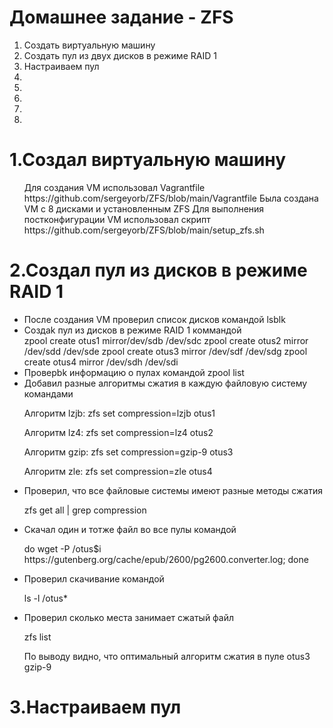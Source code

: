 # Домашнее задание - ZFS
<ol>
  <li>Создать виртуальную машину</li>
  <li>Создать пул из двух дисков в режиме RAID 1</li>
  <li>Настраиваем пул</li>
  <li></li>
  <li></li>
  <li></li>
  <li></li>
  <li></li>
</ol>


# 1.Создал виртуальную машину
<ul>
Для создания VM использовал Vagrantfile https://github.com/sergeyorb/ZFS/blob/main/Vagrantfile
  Была создана VM с 8 дисками и установленным ZFS
  Для выполнения постконфигурации VM использовал скрипт https://github.com/sergeyorb/ZFS/blob/main/setup_zfs.sh
</ul>

# 2.Создал пул из дисков в режиме RAID 1
<ul>
<li>После создания VM проверил список дисков командой lsblk</li> 
<li>Создаk пул из дисков в режиме RAID 1 коммандой</li> 
 zpool create otus1 mirror/dev/sdb /dev/sdc 
 zpool create otus2 mirror /dev/sdd /dev/sde
 zpool create otus3 mirror /dev/sdf /dev/sdg
 zpool create otus4 mirror /dev/sdh /dev/sdi 
 <li>Проверbk информацию о пулах командой zpool list</li>
 <li>Добавил разные алгоритмы сжатия в каждую файловую систему командами</li>
 <p>Алгоритм lzjb: zfs set compression=lzjb otus1
 <p>Алгоритм lz4: zfs set compression=lz4 otus2
 <p>Алгоритм gzip: zfs set compression=gzip-9 otus3
 <p>Алгоритм zle: zfs set compression=zle otus4
 <li>Проверил, что все файловые системы имеют разные методы сжатия</li>
 <p>zfs get all | grep compression
 <li>Скачал один и тотже файл во все пулы командой</li>
 <p> do wget -P /otus$i https://gutenberg.org/cache/epub/2600/pg2600.converter.log; done
 <li>Проверил скачивание командой</li>
 <p>ls -l /otus*
 <li>Проверил сколько места занимает сжатый файл</li>
 <p>zfs list
 <p>По выводу видно, что оптимальный алгоритм сжатия в пуле otus3 gzip-9  
 </ul>
 
 # 3.Настраиваем пул

